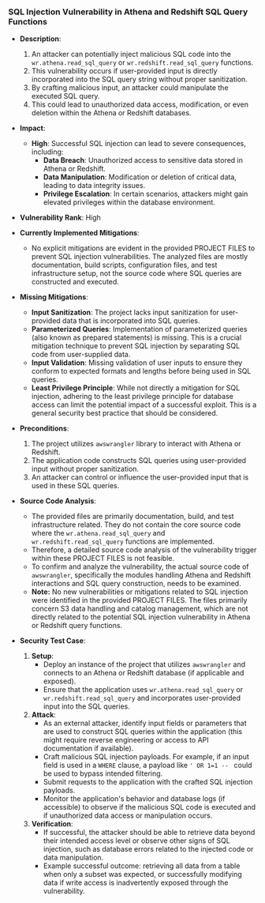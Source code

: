 ### SQL Injection Vulnerability in Athena and Redshift SQL Query Functions

- **Description**:
    1. An attacker can potentially inject malicious SQL code into the `wr.athena.read_sql_query` or `wr.redshift.read_sql_query` functions.
    2. This vulnerability occurs if user-provided input is directly incorporated into the SQL query string without proper sanitization.
    3. By crafting malicious input, an attacker could manipulate the executed SQL query.
    4. This could lead to unauthorized data access, modification, or even deletion within the Athena or Redshift databases.

- **Impact**:
    - **High**: Successful SQL injection can lead to severe consequences, including:
        - **Data Breach**: Unauthorized access to sensitive data stored in Athena or Redshift.
        - **Data Manipulation**: Modification or deletion of critical data, leading to data integrity issues.
        - **Privilege Escalation**: In certain scenarios, attackers might gain elevated privileges within the database environment.

- **Vulnerability Rank**: High

- **Currently Implemented Mitigations**:
    - No explicit mitigations are evident in the provided PROJECT FILES to prevent SQL injection vulnerabilities. The analyzed files are mostly documentation, build scripts, configuration files, and test infrastructure setup, not the source code where SQL queries are constructed and executed.

- **Missing Mitigations**:
    - **Input Sanitization**: The project lacks input sanitization for user-provided data that is incorporated into SQL queries.
    - **Parameterized Queries**: Implementation of parameterized queries (also known as prepared statements) is missing. This is a crucial mitigation technique to prevent SQL injection by separating SQL code from user-supplied data.
    - **Input Validation**: Missing validation of user inputs to ensure they conform to expected formats and lengths before being used in SQL queries.
    - **Least Privilege Principle**: While not directly a mitigation for SQL injection, adhering to the least privilege principle for database access can limit the potential impact of a successful exploit. This is a general security best practice that should be considered.

- **Preconditions**:
    1. The project utilizes `awswrangler` library to interact with Athena or Redshift.
    2. The application code constructs SQL queries using user-provided input without proper sanitization.
    3. An attacker can control or influence the user-provided input that is used in these SQL queries.

- **Source Code Analysis**:
    - The provided files are primarily documentation, build, and test infrastructure related.  They do not contain the core source code where the `wr.athena.read_sql_query` and `wr.redshift.read_sql_query` functions are implemented.
    - Therefore, a detailed source code analysis of the vulnerability trigger within these PROJECT FILES is not feasible.
    - To confirm and analyze the vulnerability, the actual source code of `awswrangler`, specifically the modules handling Athena and Redshift interactions and SQL query construction, needs to be examined.
    - **Note:** No new vulnerabilities or mitigations related to SQL injection were identified in the provided PROJECT FILES. The files primarily concern S3 data handling and catalog management, which are not directly related to the potential SQL injection vulnerability in Athena or Redshift query functions.

- **Security Test Case**:
    1. **Setup**:
        - Deploy an instance of the project that utilizes `awswrangler` and connects to an Athena or Redshift database (if applicable and exposed).
        - Ensure that the application uses `wr.athena.read_sql_query` or `wr.redshift.read_sql_query` and incorporates user-provided input into the SQL queries.
    2. **Attack**:
        - As an external attacker, identify input fields or parameters that are used to construct SQL queries within the application (this might require reverse engineering or access to API documentation if available).
        - Craft malicious SQL injection payloads. For example, if an input field is used in a `WHERE` clause, a payload like `' OR 1=1 -- ` could be used to bypass intended filtering.
        - Submit requests to the application with the crafted SQL injection payloads.
        - Monitor the application's behavior and database logs (if accessible) to observe if the malicious SQL code is executed and if unauthorized data access or manipulation occurs.
    3. **Verification**:
        - If successful, the attacker should be able to retrieve data beyond their intended access level or observe other signs of SQL injection, such as database errors related to the injected code or data manipulation.
        - Example successful outcome: retrieving all data from a table when only a subset was expected, or successfully modifying data if write access is inadvertently exposed through the vulnerability.